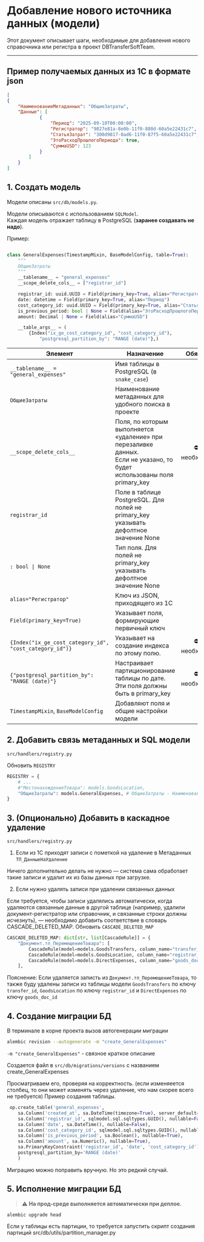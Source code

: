 # Добавление нового источника данных (модели)

Этот документ описывает шаги, необходимые для добавления нового справочника или регистра в проект DBTransferSoftTeam.

---
## Пример получаемых данных из 1С в формате json
``` json
[
{
	"НаименованиеМетаданных": "ОбщиеЗатраты",
	"Данные": [
			{
				"Период": "2025-09-10T00:00:00",
				"Регистратор": "9827e81a-8e0b-11f0-880d-60a5e22431c7",
				"СтатьяЗатрат": "300d9817-0ad6-11f0-87f5-60a5e22431c7",
				"ЭтоРасходПрошлогоПериода": true,
				"СуммаUSD": 123
			}
		]
	}
]
```
## 1. Создать модель
Модели описаны `src/db/models.py`. 

Модели описываются с использованием `SQLModel`.  
Каждая модель отражает таблицу в PostgreSQL (**заранее создавать не надо**).

Пример:
```python

class GeneralExpenses(TimestampMixin, BaseModelConfig, table=True):
    """
    ОбщиеЗатраты
    """
    __tablename__ = "general_expenses"
    __scope_delete_cols__ = ["registrar_id"]

    registrar_id: uuid.UUID = Field(primary_key=True, alias="Регистратор")
    date: datetime = Field(primary_key=True, alias="Период")
    cost_category_id: uuid.UUID = Field(primary_key=True, alias="СтатьяЗатрат")
    is_previous_period: bool | None = Field(alias="ЭтоРасходПрошлогоПериода")
    amount: Decimal | None = Field(alias="СуммаUSD")

    __table_args__ = (
        {Index("ix_ge_cost_category_id", "cost_category_id"),
            "postgresql_partition_by": "RANGE (date)"},)
```   
| Элемент                                                 | Назначение                                                                                                                   |                             Обязательно                              |
|---------------------------------------------------------|------------------------------------------------------------------------------------------------------------------------------|:--------------------------------------------------------------------:|
| `__tablename__ = "general_expenses"`                    | Имя таблицы в PostgreSQL (в `snake_case`)                                                                                    |                                  ✅                                   |
| `ОбщиеЗатраты`                                          | Наименование метаданных для удобного поиска в проекте                                                                        |                                  ✅                                   |
| `__scope_delete_cols__`                                 | Поля, по которым выполняется «удаление» при перезаливке данных. <br/>Если не указано, то будет использованы поля primary_key |                       ⛔️/✅ (по необходимости)                        |
| `registrar_id`                                          | Поле в таблице  PostgreSQL. Для полей не primary_key указывать дефолтное значение None                                       |                                  ✅                                   |
| `: bool \| None `                                       | Тип поля. Для полей не primary_key указывать дефолтное значение None                                                         |                    ✅                    |
| `alias="Регистратор"`                                   | Ключ из JSON, приходящего из 1С                                                                                              |                                  ✅                                   |
| `Field(primary_key=True)`                               | Указывает поля, формирующие первичный ключ                                                                                   |                                  ✅                                   |
| `{Index("ix_ge_cost_category_id", "cost_category_id")}` | Указывает на создание индекса по этому полю.                                                                                 |                       ⛔️/✅ (по необходимости)                        |
| `{"postgresql_partition_by": "RANGE (date)"}`           | Настраивает партиционирование таблицы по дате. Эти поля должны быть в primary_key                                            |                       ⛔️/✅ (по необходимости)                        |
| `TimestampMixin`, `BaseModelConfig`                     | Добавляют поля и общие настройки модели                                                                                      |                                  ✅                                   |

## 2. Добавить связь метаданных и SQL модели
`src/handlers/registry.py` 

Обновить `REGISTRY`

```python
REGISTRY = {
    # ...
    #"МестонахождениеТовара": models.GoodsLocation,
    "ОбщиеЗатраты": models.GeneralExpenses, # ОбщиеЗатраты - НаименованиеМетаданных models.GeneralExpenses - класс модели
}
```
## 3. (Опционально) Добавить в каскадное удаление
`src/handlers/registry.py`

1. Если из 1С приходят записи с пометкой на удаление в Метаданных `ТП_ДанныеНаУдаление`

Ничего дополнительно делать не нужно — система сама обработает такие записи и удалит их из базы данных при загрузке.

2. Если нужно удалять записи при удалении связанных данных

Если требуется, чтобы записи удалялись автоматически, когда удаляются связанные данные в другой таблице (например, удалили документ-регистратор или справочник, и связанные строки должны исчезнуть),
— необходимо добавить соответствие в словарь CASCADE_DELETED_MAP.
Обновить `CASCADE_DELETED_MAP`
```python
CASCADE_DELETED_MAP: dict[str, list[CascadeRule]] = {
    "Документ.тп_ПеремещениеТовара": [
        CascadeRule(model=models.GoodsTransfers, column_name="transfer_id"),
        CascadeRule(model=models.GoodsLocation, column_name="registrar_id"),
        CascadeRule(model=models.DirectExpenses, column_name="goods_doc_id"),
    ],
```
Пояснение: Если удаляется записть из `Документ.тп_ПеремещениеТовара`, 
то также буду удалены записи из таблицы модели `GoodsTransfers` по ключу `transfer_id`, `GoodsLocation` по ключу `registrar_id` 
и `DirectExpenses` по ключу `goods_doc_id`

## 4. Создание миграции БД
В терминале в корне проекта вызов автогенерации миграции
```bash
alembic revision --autogenerate -m "create_GeneralExpenses"  
```
`-m "create_GeneralExpenses"`  - связное краткое описание

Создается файл в `src/db/migrations/versions` c названием create_GeneralExpenses

Просматриваем его, проверяя на корректность. (если изменяеется столбец, то они может изменять через удаление, что нам скорее всего не требуется)
Пример создания таблицы.
```python
 op.create_table('general_expenses',
    sa.Column('created_at', sa.DateTime(timezone=True), server_default=sa.text("TIMEZONE('UTC', now())"), nullable=False),
    sa.Column('registrar_id', sqlmodel.sql.sqltypes.GUID(), nullable=False),
    sa.Column('date', sa.DateTime(), nullable=False),
    sa.Column('cost_category_id', sqlmodel.sql.sqltypes.GUID(), nullable=False),
    sa.Column('is_previous_period', sa.Boolean(), nullable=True),
    sa.Column('amount', sa.Numeric(), nullable=True),
    sa.PrimaryKeyConstraint('registrar_id', 'date', 'cost_category_id'),
    postgresql_partition_by='RANGE (date)'
    )
```
Миграцию можно поправить вручную. Но это редкий случай. 

## 5. Исполнение миграции БД
> ⚠️ **На прод-среде выполняется автоматически при деплое.**

```bash
alembic upgrade head
```
Если у таблицы есть партиции, то требуется запустить скрипт создания партиций 
src/db/utils/partition_manager.py